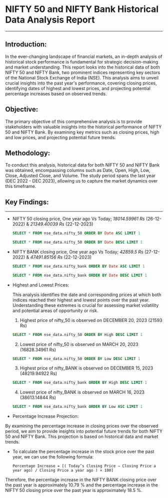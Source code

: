 
# NIFTY 50 and NIFTY Bank Historical Data Analysis Report
---

## Introduction:

In the ever-changing landscape of financial markets, an in-depth analysis of historical stock performance is fundamental for strategic decision-making and market understanding. This report looks into the historical data of both NIFTY 50 and NIFTY Bank, two prominent indices representing key sectors of the National Stock Exchange of India (NSE). This analysis aims to unveil crucial insights into the past year's performance, covering closing prices, identifying dates of highest and lowest prices, and projecting potential percentage increases based on observed trends.

## Objective:

The primary objective of this comprehensive analysis is to provide stakeholders with valuable insights into the historical performance of NIFTY 50 and NIFTY Bank. By examining key metrics such as closing prices, high and low prices, and projecting potential future trends.

## Methodology:

To conduct this analysis, historical data for both NIFTY 50 and NIFTY Bank was obtained, encompassing columns such as Date, Open, High, Low, Close, Adjusted Close, and Volume. The study period spans the last year (DEC 2022 - DEC 2023), allowing us to capture the market dynamics over this timeframe.

## Key Findings:
---

- NIFTY 50 closing price, One year ago Vs Today; *18014.59961 Rs* (26-12-2022) & *21349.40039 Rs* (22-12-2023)
   
   ```SQL
   SELECT * FROM nse_data.nifty_50 ORDER BY Date ASC LIMIT 1
   ```
   ```SQL
   SELECT * FROM nse_data.nifty_50 ORDER BY Date DESC LIMIT 1
   ```

- NIFTY BANK closing price, One year ago Vs Today; *42859.5 Rs* (27-12-2022) & *47491.85156 Rs* (22-12-2023)
   
   ```SQL
   SELECT * FROM nse_data.nifty_bank ORDER BY Date ASC LIMIT 1
   ```
   ```SQL
   SELECT * FROM nse_data.nifty_bank ORDER BY Date DESC LIMIT 1
   ```
- Highest and Lowest Prices:

   This analysis identifies the date and corresponding prices at which both indices reached their highest and lowest points over the past year. Understanding these       extremes is crucial for assessing market volatility and potential areas of opportunity or risk.

   1. Highest price of nifty_50 is observed on DECEMBER 20, 2023 (21593 Rs)
      
   ```SQL
   SELECT * FROM nse_data.nifty_50 ORDER BY High DESC LIMIT 1
   ```
   2. Lowest price of nifty_50 is observed on MARCH 20, 2023 (16828.34961 Rs)
      
   ```SQL
   SELECT * FROM nse_data.nifty_50 ORDER BY Low DESC LIMIT 1
   ```
   3. Highest price of nifty_BANK is observed on DECEMBER 15, 2023 (48219.94922 Rs)
      
   ```SQL
   SELECT * FROM nse_data.nifty_bank ORDER BY High DESC LIMIT 1
   ```
   4. Lowest price of nifty_BANK is observed on MARCH 16, 2023 (38613.14844 Rs)
      
   ```SQL
   SELECT * FROM nse_data.nifty_bank ORDER BY Low ASC LIMIT 1
   ```

- Percentage Increase Projection:
  
By examining the percentage increase in closing prices over the observed period, we aim to provide insights into potential future trends for both NIFTY 50 and         NIFTY Bank. This projection is based on historical data and market trends.

  - To calculate the percentage increase in the stock price over the past year, we can use the following formula:

    ```
    Percentage Increase = [( Today’s Closing Price − Closing Price a year ago) / Closing Price a year ago ) × 100]
    ```
Therefore, the percentage increase in the NIFTY BANK closing price over the past year is approximately 10.79 % and the percentage increase in the NIFTY 50 closing     price over the past year is approximately 18.5 %.

